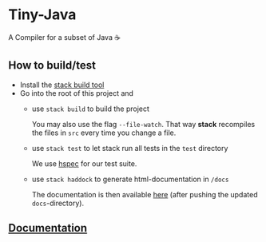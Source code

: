 # Tiny-Java

A Compiler for a subset of Java :coffee:

## How to build/test

- Install the [stack build tool](https://docs.haskellstack.org/en/stable/README/)
- Go into the root of this project and
  - use `stack build` to build the project
  
    You may also use the flag `--file-watch`. That way **stack** recompiles the files in `src`
    every time you change a file.
  - use `stack test` to let stack run all tests in the `test` directory
  
    We use [hspec](http://hspec.github.io/) for our test suite.
  - use `stack haddock` to generate html-documentation in `/docs`
  
    The documentation is then available [here](https://freddie-freeloader.github.io/Tiny-Java/) (after pushing the updated
    `docs`-directory).
## [Documentation](https://freddie-freeloader.github.io/Tiny-Java/)

